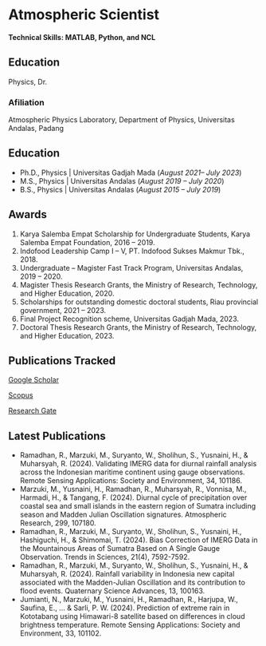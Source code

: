 # Atmospheric Scientist

#### Technical Skills: MATLAB, Python, and NCL

## Education
Physics, Dr.

### Afiliation
Atmospheric Physics Laboratory, Department of Physics, Universitas Andalas, Padang

## Education
- Ph.D., Physics | Universitas Gadjah Mada (_August 2021– July 2023_)								       		
- M.S., Physics	| Universitas Andalas (_August 2019 – July 2020_)	 			        		
- B.S., Physics | Universitas Andalas (_August 2015 – July 2019_)

## Awards
1.	Karya Salemba Empat Scholarship for Undergraduate Students, Karya Salemba Empat Foundation, 2016 – 2019.
2.	Indofood Leadership Camp I – V, PT. Indofood Sukses Makmur Tbk., 2018.
3.	Undergraduate – Magister Fast Track Program, Universitas Andalas, 2019 – 2020. 
4.	Magister Thesis Research Grants, the Ministry of Research, Technology, and Higher Education, 2020.
5.	Scholarships for outstanding domestic doctoral students, Riau provincial government, 2021 – 2023.
6.	Final Project Recognition scheme, Universitas Gadjah Mada, 2023.
7.	Doctoral Thesis Research Grants, the Ministry of Research, Technology, and Higher Education, 2023.

## Publications Tracked
[Google Scholar](https://scholar.google.co.id/citations?user=e81ZlDgAAAAJ&hl=id)

[Scopus](https://www.scopus.com/authid/detail.uri?authorId=57216281114)

[Research Gate](https://www.researchgate.net/profile/Ravidho-Ramadhan)

## Latest Publications
- Ramadhan, R., Marzuki, M., Suryanto, W., Sholihun, S., Yusnaini, H., & Muharsyah, R. (2024). Validating IMERG data for diurnal rainfall analysis across the Indonesian maritime continent using gauge observations. Remote Sensing Applications: Society and Environment, 34, 101186.
- Marzuki, M., Yusnaini, H., Ramadhan, R., Muharsyah, R., Vonnisa, M., Harmadi, H., & Tangang, F. (2024). Diurnal cycle of precipitation over coastal sea and small islands in the eastern region of Sumatra including season and Madden Julian Oscillation signatures. Atmospheric Research, 299, 107180.
- Ramadhan, R., Marzuki, M., Suryanto, W., Sholihun, S., Yusnaini, H., Hashiguchi, H., & Shimomai, T. (2024). Bias Correction of IMERG Data in the Mountainous Areas of Sumatra Based on A Single Gauge Observation. Trends in Sciences, 21(4), 7592-7592.
- Ramadhan, R., Marzuki, M., Suryanto, W., Sholihun, S., Yusnaini, H., & Muharsyah, R. (2024). Rainfall variability in Indonesia new capital associated with the Madden-Julian Oscillation and its contribution to flood events. Quaternary Science Advances, 13, 100163.
- Jumianti, N., Marzuki, M., Yusnaini, H., Ramadhan, R., Harjupa, W., Saufina, E., ... & Sarli, P. W. (2024). Prediction of extreme rain in Kototabang using Himawari-8 satellite based on differences in cloud brightness temperature. Remote Sensing Applications: Society and Environment, 33, 101102.
